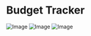 # Budget Tracker

![Image](https://github.com/user-attachments/assets/0482dec7-bb09-4e87-bed8-7d7bd8df7116)
![Image](https://github.com/user-attachments/assets/7d684b70-9802-4b77-8199-b35877163f98)
![Image](https://github.com/user-attachments/assets/848bb38f-bdde-4fa1-b9a6-7156a2035e10)

